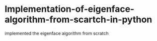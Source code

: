 # Implementation-of-eigenface-algorithm-from-scartch-in-python
implemented the eigenface algorithm from scratch 
